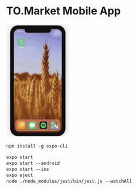 # TO.Market Mobile App

![demo](https://github.com/HarrisonJackson/tomarketmobile/blob/master/screenshots/to_market_push_small.gif?raw=true)

```
npm install -g expo-cli
```

```
expo start
expo start --android
expo start --ios
expo eject
node ./node_modules/jest/bin/jest.js --watchAll
```
